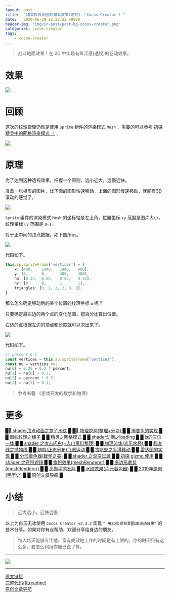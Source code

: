 ```yaml
---
layout: post
title:  "2D实现背景图3D滚动效果(透视) ！Cocos Creator ! "
date:   2020-06-29 22:22:22 +0800
header-img: "img/in-post/post-bg-cocos-creator.png"
categories: cocos-creator
tags:
    - cocos-creator
---
```


> 战斗地面效果！在 2D 中实现有纵深感(透视)的卷动效果。 

# 效果

![](/img/in-post/202006/29-01.gif)   

# 回顾

这次的纹理管理仍然是使用 `Sprite` 组件的渲染模式 `Mesh` ，需要的可以参考 [初探精灵中的网格渲染模式 ！](https://mp.weixin.qq.com/s/2FcixeoV-Fg-7OodILECeg) 。

![](/img/in-post/202006/09-02.jpg)   

# 原理

为了达到这种透视效果，把握一个原则，远小近大，远慢近快。  

准备一张梯形的图片，让下面的图形快速移动，上面的图形慢速移动，就能有3D滚动的感觉了。  

![](/img/in-post/202006/29-02.jpg)   

`Sprite` 组件的渲染模式 `Mesh` 的坐标轴是左上角，位置坐标 `xy` 范围是图片大小，纹理坐标 `uv` 范围是 `0-1` 。   

对于正中间的顶点数据，如下图所示。  

![](/img/in-post/202006/29-03.jpg)   

代码如下。  

```ts
this.sp.spriteFrame['vertices'] = {
    x: [480,    1440,   1440,   480],
    y: [0,      0,      480,    480],
    nu: [0.35,  0.65,   0.65,   0.35],
    nv: [0,     0,      1,      1],
    triangles: [0, 1, 2, 2, 3, 0],
}
```

那么怎么确定移动后的某个位置的纹理坐标 `u` 呢？   

只要确定最左边的两个点的变化范围，按百分比算出位置。  

右边的点根据左边的顶点和长度就可以求出来了。   

![](/img/in-post/202006/29-04.jpg)   

代码如下。  

```ts
// percent 0-1
const vertices = this.sp.spriteFrame['vertices'];
const nu = vertices.nu;
nu[0] = 0.25 + 0.2 * percent;
nu[1] = nu[0] + 0.3;
nu[3] = percent * 0.7;
nu[2] = nu[3] + 0.3;
```

> 参考书籍 《游戏开发的数学和物理》

# 更多

[█    shader顶点动画之旗子水纹    █](https://mp.weixin.qq.com/s/Ubv-wbA8cOPR58GM50bXrA)   [█    物理挖洞(整理+分块)    █](https://mp.weixin.qq.com/s/5JbIX7kHyZoGvJjGrXaZug)   [█    渐变色的实现    █](https://mp.weixin.qq.com/s/8pMNeD78fBvF480xiGJCVQ)   [█    画线纹理之绳子    █](https://mp.weixin.qq.com/s/QvJ2DHFhUxO3doNviCqBIg)   [█    精灵之网格模式    █](https://mp.weixin.qq.com/s/2FcixeoV-Fg-7OodILECeg)   [█    shader动画之loading    █](https://mp.weixin.qq.com/s/QhKzmtpwiQgOzsGPcBHSJQ)   [█    js的三位一体    █](https://mp.weixin.qq.com/s/6wq5ekTtyF_LO_oFBb1vRA)   [█    shader 之攻击闪白(+入门资料整理)    █](https://mp.weixin.qq.com/s/3_ShiqpcJDsBcgeszAMT3Q)  [█    物理流体(欢乐水杯)    █](https://mp.weixin.qq.com/s/8Kz0l46YWxcx6cLukAnt9w)   [█    瞄准线之抛物线    █](https://mp.weixin.qq.com/s/Z-7zQuvjIaBzyQRJslH7bQ)   [█    随机(正态分布)飞溅运动    █](https://mp.weixin.qq.com/s/Qu9Uy55KvUX5sSLt_PTUJQ)   [█    贪吃蛇之平滑移动    █](https://mp.weixin.qq.com/s/qZ7CGFRmncxvQZ0Hhs4g5g)   [█    雷达图的实现  █](https://mp.weixin.qq.com/s/hgybmgTHlga0KgHfz1vIfg)  [█    分形着色器(数学之美)    █](https://mp.weixin.qq.com/s/OuQaI18LwX3Lw7aRcKjDOw)  [█    shader 之渐变过渡    █](https://mp.weixin.qq.com/s/tN2Al3kfo4HwIBGXNjmEDA)   [█    初探 gizmo 使用    █](https://mp.weixin.qq.com/s/YjH9PAWvtgPiDGxp9y7big)   [█    shader 之卷积滤镜    █](https://mp.weixin.qq.com/s/WAajs8p69X8UJFvNiYuNDA)   [█    旗帜效果(meshRenderer)    █](https://mp.weixin.qq.com/s/E5ZjzIFozvPRIIytmtiuTQ)   [█    多边形裁剪(meshRenderer)    █](https://mp.weixin.qq.com/s/r1IEcFXdy4O2Fn4IPs1m_w)   [█    高抛平抛发射    █](https://mp.weixin.qq.com/s/5GgL_pONl0bQPxFz4xtjmQ)   [█    水纹效果(片元着色器)    █](https://mp.weixin.qq.com/s/-5FSWg4YuGgqwv3L9tQ2dA)   [█    2019年原创(黑历史)    █](https://mp.weixin.qq.com/s/-5FSWg4YuGgqwv3L9tQ2dA)   [█    原创文章导航    █](https://mp.weixin.qq.com/s/Ht0kIbaeBEds_wUeUlu8JQ)  

# 小结  
  
> 近大远小，近快远慢！    

以上为白玉无冰使用 `Cocos Creator v2.3.3` 实现 `" 用2D实现背景图3D滚动效果"` 的技术分享。如果对你有点帮助，欢迎分享给身边的朋友。  

> 每人每天能够专注地、富有成效地工作的时间是有上限的。你的时间只有这么多，要怎么利用你自己说了算。  


---

![](/img/in-post/bottom.png)  

---

[原文链接](https://mp.weixin.qq.com/s/fJxE-Z0BEiQgAhFoJeHjlw)   
[完整代码(见readme)](https://github.com/baiyuwubing/cocos-creator-examples)   
[原创文章导航](https://mp.weixin.qq.com/s/Ht0kIbaeBEds_wUeUlu8JQ)   